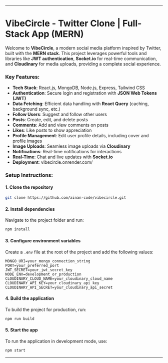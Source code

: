 

---

# VibeCircle - Twitter Clone | Full-Stack App (MERN)

Welcome to **VibeCircle**, a modern social media platform inspired by Twitter, built with the **MERN stack**. This project leverages powerful tools and libraries like **JWT authentication**, **Socket.io** for real-time communication, and **Cloudinary** for media uploads, providing a complete social experience.

### Key Features:
- **Tech Stack**: React.js, MongoDB, Node.js, Express, Tailwind CSS
- **Authentication**: Secure login and registration with **JSON Web Tokens (JWT)**
- **Data Fetching**: Efficient data handling with **React Query** (caching, background sync, etc.)
- **Follow Users**: Suggest and follow other users
- **Posts**: Create, edit, and delete posts
- **Comments**: Add and view comments on posts
- **Likes**: Like posts to show appreciation
- **Profile Management**: Edit user profile details, including cover and profile images
- **Image Uploads**: Seamless image uploads via **Cloudinary**
- **Notifications**: Real-time notifications for interactions
- **Real-Time**: Chat and live updates with **Socket.io**
- **Deployment**: vibecircle.onrender.com/

### Setup Instructions:

#### 1. Clone the repository
```bash
git clone https://github.com/ainan-code/vibecircle.git
```

#### 2. Install dependencies
Navigate to the project folder and run:
```bash
npm install
```

#### 3. Configure environment variables
Create a `.env` file at the root of the project and add the following values:

```plaintext
MONGO_URI=your_mongo_connection_string
PORT=your_preferred_port
JWT_SECRET=your_jwt_secret_key
NODE_ENV=development_or_production
CLOUDINARY_CLOUD_NAME=your_cloudinary_cloud_name
CLOUDINARY_API_KEY=your_cloudinary_api_key
CLOUDINARY_API_SECRET=your_cloudinary_api_secret
```

#### 4. Build the application
To build the project for production, run:
```bash
npm run build
```

#### 5. Start the app
To run the application in development mode, use:
```bash
npm start
```

---

